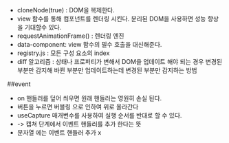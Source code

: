 - cloneNode(true) : DOM을 복제한다.
- view 함수를 통해 컴포넌트를 렌더링 시킨다. 분리된 DOM을 사용하면 성능 향상을 기대할수 있다.
- requestAnimationFrame() : 렌더링 엔진
- data-component: view 함수의 필수 호출을 대신해준다.
- registry.js : 모든 구성 요소의 index
- diff 알고리즘 : 상태나 프로퍼티가 변해서 DOM을 업데이트 해야 되는 경우 변경된 부분만 감지해 바뀐 부분만 업데이트하는데 변경된 부분만 감지하는 방법

##event

- on 핸들러를 덮어 씌우면 원래 핸들러는 영원히 손실 된다.
- 버튼을 누르면 버블링 으로 인하여 위로 올라간다
- useCapture 매개변수를 사용하여 실행 순서를 반대로 할 수 있다.
- -> 캡쳐 단계에서 이벤트 핸들러를 추가 한다는 뜻
- 문자열 에는 이벤트 핸들러 추가 x
